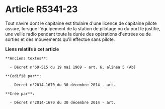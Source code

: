 # Article R5341-23

Tout navire dont le capitaine est titulaire d'une licence de capitaine pilote assure, lorsque l'équipement de la station de
pilotage ou du port le justifie, une veille radio pendant toute la durée des opérations d'entrées ou de sorties et des
mouvements qu'il effectue sans pilote.

**Liens relatifs à cet article**

	**Anciens textes**:

	  - Décret n°69-515 du 19 mai 1969 - art. 6, alinéa 5 (Ab)

	**Codifié par**:

	  - Décret n°2014-1670 du 30 décembre 2014 - art.

	**Créé par**:

	  - Décret n°2014-1670 du 30 décembre 2014 - art.
